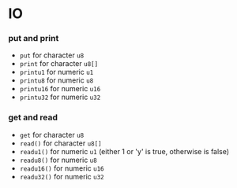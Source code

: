
# IO

### put and print
- `put` for character `u8`
- `print` for character `u8[]`
- `printu1` for numeric `u1`
- `printu8` for numeric `u8`
- `printu16` for numeric `u16`
- `printu32` for numeric `u32`

### get and read
- `get` for character `u8`
- `read()` for character `u8[]`
- `readu1()` for numeric `u1` (either 1 or 'y' is true, otherwise is false)
- `readu8()` for numeric `u8`
- `readu16()` for numeric `u16`
- `readu32()` for numeric `u32`


